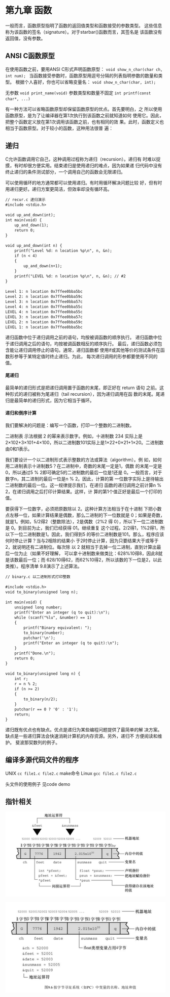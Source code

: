 # 第九章 函数
一般而言，函数原型指明了函数的返回值类型和函数接受的参数类型。 这些信息称为该函数的签名（signature）。对于starbar()函数而言，其签名是 该函数没有返回值，没有参数。

## ANSI C函数原型

在使用函数之前，要用ANSI C形式声明函数原型： 
`void show_n_char(char ch, int num); `
当函数接受参数时，函数原型用逗号分隔的列表指明参数的数量和类型。
根据个人喜好，你也可以省略变量名： 
`void show_n_char(char, int);`

无参数 `void print_name(void)` 
参数类型和数量不固定 `int printf(const char*, ...)`

有一种方法可以省略函数原型却保留函数原型的优点。首先要明白，之 
所以使用函数原型，是为了让编译器在第1次执行到该函数之前就知道如何 
使用它。因此，把整个函数定义放在第1次调用该函数之前，也有相同的效 
果。此时，函数定义也相当于函数原型。对于较小的函数，这种用法很普 
遍：


## 递归

C允许函数调用它自己，这种调用过程称为递归（recursion）。递归有 时难以捉摸，有时却很方便实用。结束递归是使用递归的难点，因为如果递 归代码中没有终止递归的条件测试部分，一个调用自己的函数会无限递归。 

可以使用循环的地方通常都可以使用递归。有时用循环解决问题比较 好，但有时用递归更好。递归方案更简洁，但效率却没有循环高。

```
// recur.c 递归演示
#include <stdio.h>

void up_and_down(int);
int main(void) {
    up_and_down(1);
    return 0;
}

void up_and_down(int n) {
    printf("Level %d: n location %p\n", n, &n);
    if (n < 4)
    {
        up_and_down(n+1);
    }
    printf("LEVEL %d: n location %p\n", n, &n); // #2
}

Level 1: n location 0x7ffee0bba5bc
Level 2: n location 0x7ffee0bba59c
Level 3: n location 0x7ffee0bba57c
Level 4: n location 0x7ffee0bba55c
LEVEL 4: n location 0x7ffee0bba55c
LEVEL 3: n location 0x7ffee0bba57c
LEVEL 2: n location 0x7ffee0bba59c
LEVEL 1: n location 0x7ffee0bba5bc
```

递归函数中位于递归调用之前的语句，均按被调函数的顺序执行。
递归函数中位于递归调用之后的语句，均按被调函数相反的顺序执行。
最后，递归函数必须包含能让递归调用停止的语句。通常，递归函数都 使用if或其他等价的测试条件在函数形参等于某特定值时终止递归。为此， 每次递归调用的形参都要使用不同的值。

#### 尾递归
最简单的递归形式是把递归调用置于函数的末尾，即正好在 return 语句 之前。这种形式的递归被称为尾递归（tail recursion），因为递归调用在函 数的末尾。尾递归是最简单的递归形式，因为它相当于循环。


#### 递归和倒序计算
我们要解决的问题是：编写一个函数，打印一个整数的二进制数。

二进制表 示法根据 2 的幂来表示数字。例如，十进制数 234 实际上是 2×102+3×101+4×100，所以二进制数101实际上是1×22+0×21+1×20。二进制数 由0和1表示。

我们要设计一个以二进制形式表示整数的方法或算法（algorithm）。例 
如，如何用二进制表示十进制数5？在二进制中，奇数的末尾一定是1，偶数 
的末尾一定是0，所以通过5 % 2即可确定5的二进制数的最后一位是1还是 
0。一般而言，对于数字n，其二进制的最后一位是n % 2。因此，计算的第 
一位数字实际上是待输出二进制数的最后一位。这一规律提示我们，在递归 
函数的递归调用之前计算n % 2，在递归调用之后打印计算结果。这样，计 
算的第1个值正好是最后一个打印的值。 

要获得下一位数字，必须把原数除以 2。这种计算方法相当于在十进制 
下把小数点左移一位，如果计算结果是偶数，那么二进制的下一位数就是 
0；如果是奇数，就是1。例如，5/2得2（整数除法），2是偶数（2%2 得 
0），所以下一位二进制数是 0。到目前为止，我们已经获得 01。继续重复 
这个过程。2/2得1，1%2得1，所以下一位二进制数是1。因此，我们得到5 
的等价二进制数是101。那么，程序应该何时停止计算？当与2相除的结果小 
于2时停止计算，因为只要结果大于或等于2，就说明还有二进制位。每次除 
以 2 就相当于去掉一位二进制，直到计算出最后一位为止（如果不好理解， 
可以拿十进制数来做类比：628%10得8，因此8就是该数最后一位；而 
628/10得62，而62%10得2，所以该数的下一位是2，以此类推）。程序清单 
9.8演示了上述算法。 

```
// binary.c 以二进制形式打印整数

#include <stdio.h>
void to_binary(unsigned long n);

int main(void) {
    unsigned long number;
    printf("Enter an integer (q to quit):\n");
    while (scanf("%lu", &number) == 1)
    {
        printf("Binary equivalent: ");
        to_binary(number);
        putchar('\n');
        printf("Enter an integer (q to quit):\n");
    }
    printf("Done.\n"); 
    return 0;
}

void to_binary(unsigned long n) {
    int r;
    r = n % 2;
    if (n >= 2)
    {
        to_binary(n/2);
    }
    putchar(r == 0 ? '0' : '1');
    return;
}

```


递归既有优点也有缺点。优点是递归为某些编程问题提供了最简单的解 决方案。缺点是一些递归算法会快速消耗计算机的内存资源。另外，递归不 方便阅读和维护。
斐波那契数列的例子。

## 编译多源代码文件的程序
UNIX `cc file1.c file2.c`	make命令
Linux `gcc file1.c file2.c`	

头文件的使用例子 见code demo

## 指针相关
![](%E7%AC%AC%E4%B9%9D%E7%AB%A0%20%E5%87%BD%E6%95%B0/92BEA8C6-D2EC-4920-9CDB-A4BA087188E2.png)


![](%E7%AC%AC%E4%B9%9D%E7%AB%A0%20%E5%87%BD%E6%95%B0/8BF4EAC9-1180-4DA1-84B6-73709E544C2F.png)


